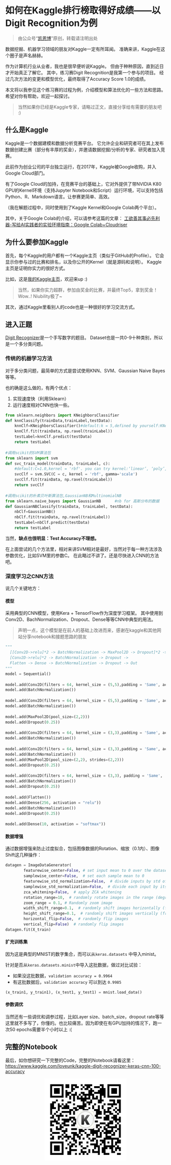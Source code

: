 # 如何在Kaggle排行榜取得好成绩——以Digit Recognition为例

> 由公众号“[凯恩博](https://mp.weixin.qq.com/s?__biz=MzU4NDczNjI0NA==&mid=2247483673&idx=1&sn=c325e1d3fcdffdb09f635124e226c84c)”原创，转载请注明出处

数据挖掘、机器学习领域的朋友对Kaggle一定有所耳闻。
准确来讲，Kaggle在这个圈子是声名赫赫。

作为计算机行业从业者，我也是很早便听说Kaggle。
但由于种种原因，直到近日才开始真正了解它。
其中，练习赛Digit Recognition是我第一个参与的项目。
经过几次方法的变更和模型优化，最终取得了Accuracy Score 1.0的成绩。

本文将以我参见这个练习赛的过程为例，介绍模型和算法优化的一些方法和思路。希望对你有帮助，欢迎一起探讨。
> 当然如果你已经是Kaggle专家，请略过正文，直接分享给有需要的朋友吧 :)

## 什么是Kaggle
Kaggle是一个数据建模和数据分析竞赛平台。
它允许企业和研究者可在其上发布数据创建比赛（部分有丰厚的奖金），并邀请数据挖掘/分析的专家、研究者加入竞赛。

此前作为创业公司的平台独立运行，在2017年，Kaggle被Google收购，并入Google Cloud部门。

有了Google Cloud的加持，在竞赛平台的基础上，它对外提供了带NVIDIA K80 GPU的Kernel环境（支持Jupyter Notebook和Script）运行环境，可以支持包括Python、R、Markdown语言。让参赛更简单、高效。

（我在解题过程中，同时使用到了Kaggle Kernel和Google Colab两个平台）。

其中，关于Google Colab的介绍，可以请参考这篇的文章：
[工欲善其事必先利器-写给AI实践者的实验环境指南：Google Colab+Cloudriser](https://zhuanlan.zhihu.com/p/57759598)

## 为什么要参加Kaggle
首先，每个Kaggle的用户都有一个Kaggle主页（类似于GitHub的Profile）。
它会显示你参与过的比赛和排名，以及你公开的Kernel（就是源码和说明）。
Kaggle主页是证明你实力的很好方式。

比如，这是[我的Kaggle主页](https://www.kaggle.com/loveunk)，欢迎来up :)

> 当然，如果你实力超群，参加由奖金的比赛，并最终Top5，拿到奖金！Wow..! Niubility极了~

其次，通过Kaggle里看别人的code也是一种很好的学习交流方式。

## 进入正题
[Digit Recognizer](https://www.kaggle.com/c/digit-recognizer)是一个手写数字的题目。
Dataset也是一共0-9十种类别，所以是一个多分类问题。

### 传统的机器学习方法
对于多分类问题，最简单的方式是尝试使用KNN、SVM、Gaussian Naive Bayes等等。

也的确是这么做的，有两个优点：
1. 实现速度快（利用Sklearn）
2. 运行速度相对CNN也快一些。

``` python
from sklearn.neighbors import KNeighborsClassifier
def knnClassify(trainData,trainLabel,testData):
    knnClf=KNeighborsClassifier()#default:k = 5,defined by yourself:KNeighborsClassifier(n_neighbors=10)
    knnClf.fit(trainData, np.ravel(trainLabel))
    testLabel=knnClf.predict(testData)
    return testLabel

#调用scikit的SVM算法包
from sklearn import svm
def svc_train_model(trainData, trainLabel, c):
    #default:C=1.0,kernel = 'rbf'. you can try kernel:‘linear’, ‘poly’, ‘rbf’, ‘sigmoid’, ‘precomputed’
    svcClf = svm.SVC(C = c, kernel = 'rbf', gamma='scale')
    svcClf.fit(trainData, np.ravel(trainLabel))
    return svcClf

#调用scikit的朴素贝叶斯算法包,GaussianNB和MultinomialNB
from sklearn.naive_bayes import GaussianNB      #nb for 高斯分布的数据
def GaussianNBClassify(trainData, trainLabel, testData):
    nbClf=GaussianNB()
    nbClf.fit(trainData, np.ravel(trainLabel))
    testLabel=nbClf.predict(testData)
    return testLabel
```

当然，**缺点也很明显：Test Accuracy不理想。**

在上面尝试的几个方法里，相对来讲SVM相对是最好，当然对于每一种方法涉及参数优化，比如SVM里的参数C。
在此略过不讲了。还是尽快进入CNN的方法吧。

### 深度学习之CNN方法
说几个关键地方：

#### 模型
采用典型的CNN模型，使用Kera + TensorFlow作为深度学习框架。
其中使用到Conv2D、BachNormalization、Dropout、Dense等等CNN中典型的用法。

> 声明一点，这个模型是在前人的基础上改进而来，感谢在kaggle和其他网站分享notebook和接题思路的朋友

``` python
"""
  [[Conv2D->relu]*2 -> BatchNormalization -> MaxPool2D -> Dropout]*2 ->
  [Conv2D->relu]*2 -> BatchNormalization -> Dropout ->
  Flatten -> Dense -> BatchNormalization -> Dropout -> Out
"""
model = Sequential()

model.add(Conv2D(filters = 64, kernel_size = (5,5),padding = 'Same', activation ='relu', input_shape = (28,28,1)))
model.add(BatchNormalization())

model.add(Conv2D(filters = 64, kernel_size = (5,5),padding = 'Same', activation ='relu'))
model.add(BatchNormalization())

model.add(MaxPool2D(pool_size=(2,2)))
model.add(Dropout(0.25))

model.add(Conv2D(filters = 64, kernel_size = (3,3),padding = 'Same', activation ='relu'))
model.add(BatchNormalization())

model.add(Conv2D(filters = 64, kernel_size = (3,3),padding = 'Same', activation ='relu'))
model.add(BatchNormalization())
model.add(MaxPool2D(pool_size=(2,2), strides=(2,2)))
model.add(Dropout(0.25))

model.add(Conv2D(filters = 64, kernel_size = (3,3), padding = 'Same',  activation ='relu'))
model.add(BatchNormalization())
model.add(Dropout(0.25))

model.add(Flatten())
model.add(Dense(256, activation = "relu"))
model.add(BatchNormalization())
model.add(Dropout(0.25))

model.add(Dense(10, activation = "softmax"))
```

#### 数据增强
通过数据增强来防止过度拟合，包括图像数据的Rotation、缩放（0.1内）、图像Shift这几种操作：

``` python
datagen = ImageDataGenerator(
        featurewise_center=False, # set input mean to 0 over the dataset
        samplewise_center=False,  # set each sample mean to 0
        featurewise_std_normalization=False,  # divide inputs by std of the dataset
        samplewise_std_normalization=False,  # divide each input by its std
        zca_whitening=False,  # apply ZCA whitening
        rotation_range=10,  # randomly rotate images in the range (degrees, 0 to 180)
        zoom_range = 0.1, # Randomly zoom image
        width_shift_range=0.1,  # randomly shift images horizontally (fraction of total width)
        height_shift_range=0.1,  # randomly shift images vertically (fraction of total height)
        horizontal_flip=False,  # randomly flip images
        vertical_flip=False)  # randomly flip images
datagen.fit(X_train)
```

#### 扩充训练集
因为这是典型的MNIST的数字集合，而可以从`keras.datasets` 中导入minist。

针对是否从`keras.datasets.minist`中导入这批数据，做过对比试验：
* 如果没这批数据，`validation accuracy = 0.9964`
* 有这批数据后，`validation accuracy` 可以到达 `0.9985`

``` python
(x_train1, y_train1), (x_test1, y_test1) = mnist.load_data()
```

#### 参数调优
当然还有一些调优和调参过程，比如Layer size、batch_size，dropout rate等等这里就不多写了，你懂的。也比较痛苦。因为即使在有GPU加持的情况下，跑一次50 epochs需要半个小时以上 :(

## 完整的Notebook

最后，如你想研究一下完整的Code，完整的Notebook请看这里：
https://www.kaggle.com/loveunk/kaggle-digit-recognizer-keras-cnn-100-accuracy

<p align="center">
<img src="wx-qr.jpg" />
</p>
